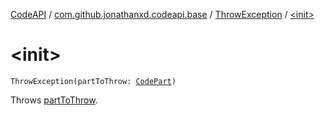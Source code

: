 [CodeAPI](../../index.md) / [com.github.jonathanxd.codeapi.base](../index.md) / [ThrowException](index.md) / [&lt;init&gt;](.)

# &lt;init&gt;

`ThrowException(partToThrow: `[`CodePart`](../../com.github.jonathanxd.codeapi/-code-part/index.md)`)`

Throws [partToThrow](-init-.md#com.github.jonathanxd.codeapi.base.ThrowException$<init>(com.github.jonathanxd.codeapi.CodePart)/partToThrow).

